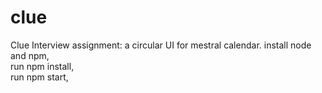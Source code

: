 # clue
Clue Interview assignment: a circular UI for mestral calendar.
install node and npm,  
run npm install,  
run npm start, 
